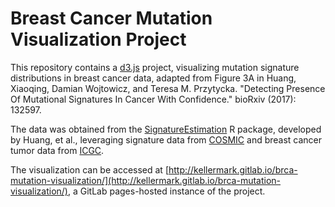 # Breast Cancer Mutation Visualization Project
This repository contains a [d3.js](https://d3js.org) project, visualizing mutation signature distributions in breast cancer data, adapted from Figure 3A in Huang, Xiaoqing, Damian Wojtowicz, and Teresa M. Przytycka. "Detecting Presence Of Mutational Signatures In Cancer With Confidence." bioRxiv (2017): 132597.

The data was obtained from the [SignatureEstimation](https://www.ncbi.nlm.nih.gov/CBBresearch/Przytycka/index.cgi#signatureestimation) R package, developed by Huang, et al., leveraging signature data from [COSMIC](https://cancer.sanger.ac.uk/cosmic) and breast cancer tumor data from [ICGC](https://dcc.icgc.org).

The visualization can be accessed at [http://kellermark.gitlab.io/brca-mutation-visualization/](http://kellermark.gitlab.io/brca-mutation-visualization/), a GitLab pages-hosted instance of the project.
